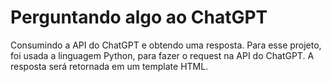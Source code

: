 # Perguntando algo ao ChatGPT

Consumindo a API do ChatGPT e obtendo uma resposta.
Para esse projeto, foi usada a linguagem Python, para fazer o request na API do ChatGPT. A resposta será retornada em um template HTML.
